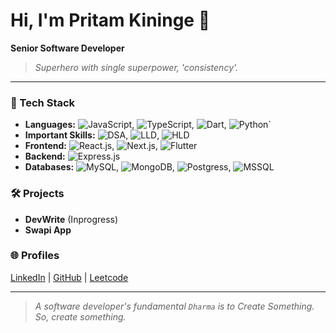 # Hi, I'm Pritam Kininge 👋

**Senior Software Developer**

> _Superhero with single superpower, 'consistency'._
---

### 🚀 Tech Stack
- **Languages:** ![JavaScript](https://img.shields.io/badge/JavaScript-gray?logo=javascript), ![TypeScript](https://img.shields.io/badge/TypeScript-gray?logo=typescript), ![Dart](https://img.shields.io/badge/Dart-gray?logo=dart), ![Python](https://img.shields.io/badge/Python-gray?logo=python)`
- **Important Skills:** ![DSA](https://img.shields.io/badge/DSA-gray?logo=dsa), ![LLD](https://img.shields.io/badge/LLD-gray?logo=lld), ![HLD](https://img.shields.io/badge/HLD-gray?logo=hld)
- **Frontend:** ![React.js](https://img.shields.io/badge/React_.js-blue?logo=react), ![Next.js](https://img.shields.io/badge/Next_.js-blue?logo=next), ![Flutter](https://img.shields.io/badge/flutter-blue?logo=flutter)
- **Backend:** ![Express.js](https://img.shields.io/badge/Express.js-blue?logo=express)
- **Databases:** ![MySQL](https://img.shields.io/badge/MySQL-blue?logo=mysql), ![MongoDB](https://img.shields.io/badge/MongoDB-blue?logo=mongodb), ![Postgress](https://img.shields.io/badge/Postgress-blue?logo=postgress), ![MSSQL](https://img.shields.io/badge/MSSQL-blue?logo=mssql)

### 🛠️ Projects
- **DevWrite** (Inprogress)
- **Swapi App**


### 🌐 Profiles

[LinkedIn](https://linkedin.com/in/pritam-kininge)  |  [GitHub](https://github.com/kininge)  |  [Leetcode](https://leetcode.com/u/kininge007/)

---

> _A software developer's fundamental `Dharma` is to Create Something. So, create something._  

